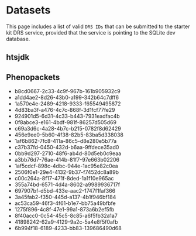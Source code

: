 # Datasets

This page includes a list of valid `DRS IDs` that can be submitted to the starter kit DRS service, provided that the service is pointing to the SQLite dev database.

## htsjdk

## Phenopackets

* b8cd0667-2c33-4c9f-967b-161b905932c9
* a1dd4ae2-8d26-43b0-a199-342b64c7dff6
* 1a570e4e-2489-4218-9333-f65549495872
* 4d83ba3f-a476-4c7c-868f-3d1fcf77fe29
* 924901d5-6d31-4c33-b443-7931eadfac4b
* 0f8abce3-e161-4bdf-981f-86257d505d69
* c69a3d6c-4a28-4b7c-b215-0782f8d62429
* 456e9ee0-5b60-4f38-82b5-83ba5d338038
* 1af6b862-7fc8-411a-86c5-d8e280e5b77a
* c37b37fd-0450-432d-b6aa-9ffdece35ad0
* 0bb9d297-2710-48f6-ab4d-80d5eb0c9eaa
* a3bb76d7-76ae-414b-81f7-97e663b02206
* 1af5cdcf-898c-4dbc-944e-1ac95e82c0ea
* 2506f0e1-29e4-4132-9b37-f7452dc8a89b
* c00c264a-8f17-471f-8ded-1a1f10e965ac
* 355a74bd-6571-4d4a-8602-a9989936717f
* 697907bf-d5bd-433e-aac2-1747f1faf366
* 3a45fab2-f350-445d-a137-4b1f946bf184
* ac53ca59-46f3-4f61-b1e7-bb75a49bfbfe
* 1275f896-4c8f-47e1-99a1-873a6b2ef5fb
* 8f40acc0-0c54-45c5-8c85-a6f5fb32a1a7
* 41898242-62a9-4129-9a2c-5a4e8f5f0afb
* 6b994f18-6189-4233-bb83-139686490d68
